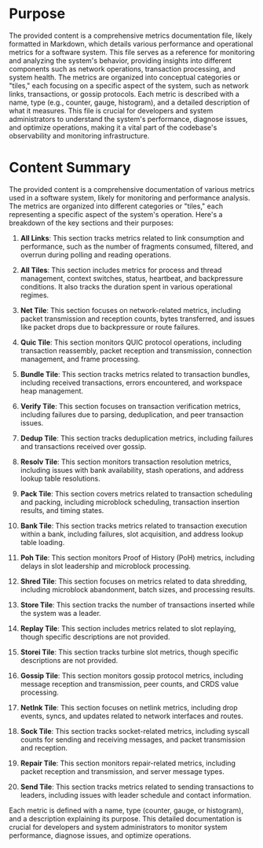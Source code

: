 # Purpose
The provided content is a comprehensive metrics documentation file, likely formatted in Markdown, which details various performance and operational metrics for a software system. This file serves as a reference for monitoring and analyzing the system's behavior, providing insights into different components such as network operations, transaction processing, and system health. The metrics are organized into conceptual categories or "tiles," each focusing on a specific aspect of the system, such as network links, transactions, or gossip protocols. Each metric is described with a name, type (e.g., counter, gauge, histogram), and a detailed description of what it measures. This file is crucial for developers and system administrators to understand the system's performance, diagnose issues, and optimize operations, making it a vital part of the codebase's observability and monitoring infrastructure.
# Content Summary
The provided content is a comprehensive documentation of various metrics used in a software system, likely for monitoring and performance analysis. The metrics are organized into different categories or "tiles," each representing a specific aspect of the system's operation. Here's a breakdown of the key sections and their purposes:

1. **All Links**: This section tracks metrics related to link consumption and performance, such as the number of fragments consumed, filtered, and overrun during polling and reading operations.

2. **All Tiles**: This section includes metrics for process and thread management, context switches, status, heartbeat, and backpressure conditions. It also tracks the duration spent in various operational regimes.

3. **Net Tile**: This section focuses on network-related metrics, including packet transmission and reception counts, bytes transferred, and issues like packet drops due to backpressure or route failures.

4. **Quic Tile**: This section monitors QUIC protocol operations, including transaction reassembly, packet reception and transmission, connection management, and frame processing.

5. **Bundle Tile**: This section tracks metrics related to transaction bundles, including received transactions, errors encountered, and workspace heap management.

6. **Verify Tile**: This section focuses on transaction verification metrics, including failures due to parsing, deduplication, and peer transaction issues.

7. **Dedup Tile**: This section tracks deduplication metrics, including failures and transactions received over gossip.

8. **Resolv Tile**: This section monitors transaction resolution metrics, including issues with bank availability, stash operations, and address lookup table resolutions.

9. **Pack Tile**: This section covers metrics related to transaction scheduling and packing, including microblock scheduling, transaction insertion results, and timing states.

10. **Bank Tile**: This section tracks metrics related to transaction execution within a bank, including failures, slot acquisition, and address lookup table loading.

11. **Poh Tile**: This section monitors Proof of History (PoH) metrics, including delays in slot leadership and microblock processing.

12. **Shred Tile**: This section focuses on metrics related to data shredding, including microblock abandonment, batch sizes, and processing results.

13. **Store Tile**: This section tracks the number of transactions inserted while the system was a leader.

14. **Replay Tile**: This section includes metrics related to slot replaying, though specific descriptions are not provided.

15. **Storei Tile**: This section tracks turbine slot metrics, though specific descriptions are not provided.

16. **Gossip Tile**: This section monitors gossip protocol metrics, including message reception and transmission, peer counts, and CRDS value processing.

17. **Netlnk Tile**: This section focuses on netlink metrics, including drop events, syncs, and updates related to network interfaces and routes.

18. **Sock Tile**: This section tracks socket-related metrics, including syscall counts for sending and receiving messages, and packet transmission and reception.

19. **Repair Tile**: This section monitors repair-related metrics, including packet reception and transmission, and server message types.

20. **Send Tile**: This section tracks metrics related to sending transactions to leaders, including issues with leader schedule and contact information.

Each metric is defined with a name, type (counter, gauge, or histogram), and a description explaining its purpose. This detailed documentation is crucial for developers and system administrators to monitor system performance, diagnose issues, and optimize operations.
